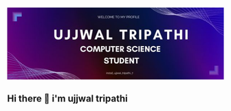 ![logo](https://github.com/Ujjwal-Vertex/ujjwal-vertex/blob/main/ujjwal%20tripathi%20(1).jpg)

## Hi there 👋 i'm ujjwal tripathi

<!--
**Ujjwal-Vertex/ujjwal-vertex** is a ✨ _special_ ✨ repository because its `README.md` (this file) appears on your GitHub profile.

Here are some ideas to get you started:

- 🔭 I’m currently working on ...
- 🌱 I’m currently learning ...
- 👯 I’m looking to collaborate on ...
- 🤔 I’m looking for help with ...
- 💬 Ask me about ...
- 📫 How to reach me: ...
- 😄 Pronouns: ...
- ⚡ Fun fact: ...
-->
